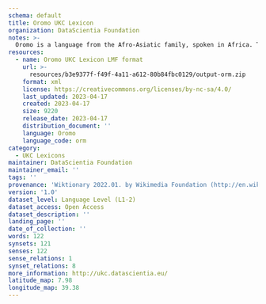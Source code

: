 ```yaml
---
schema: default
title: Oromo UKC Lexicon
organization: DataScientia Foundation
notes: >-
  Oromo is a language from the Afro-Asiatic family, spoken in Africa. The UKC Lexicon of Oromo is represented as a lexico-semantic network. It consists of words, word senses, synsets, as well as sense-level and synset-level relationships.
resources:
  - name: Oromo UKC Lexicon LMF format
    url: >-
      resources/b3e9377f-f49f-4a11-a612-80b84fbc0129/output-orm.zip
    format: xml
    license: https://creativecommons.org/licenses/by-nc-sa/4.0/
    last_updated: 2023-04-17
    created: 2023-04-17
    size: 9220
    release_date: 2023-04-17
    distribution_document: ''
    language: Oromo
    language_code: orm
category:
  - UKC Lexicons
maintainer: DataScientia Foundation
maintainer_email: ''
tags: ''
provenance: 'Wiktionary 2022.01. by Wikimedia Foundation (http://en.wiktionary.org); CogNet 2.1 by Khuyagbaatar Batsuren, National University of Mongolia (http://cognet.ukc.disi.unitn.it); KinDiv: Kinship Diversity 1.0 by Temuulen Khishigsuren (http://ukc.disi.unitn.it/index.php/kinship/); Antonymy 1.0 by Gábor Bella (http://ukc.datascientia.eu); Princeton WordNet 2.1 by Princeton University (https://wordnet.princeton.edu)'
version: '1.0'
dataset_level: Language Level (L1-2)
dataset_access: Open Access
dataset_description: ''
landing_page: ''
date_of_collection: ''
words: 122
synsets: 121
senses: 122
sense_relations: 1
synset_relations: 8
more_information: http://ukc.datascientia.eu/
latitude_map: 7.98
longitude_map: 39.38
---
```

